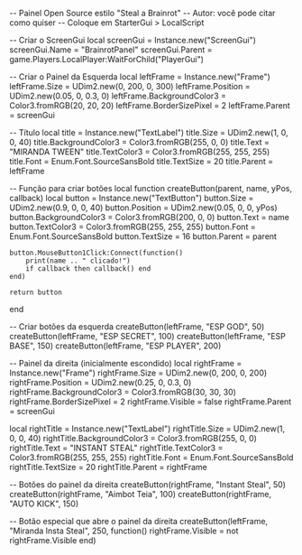 -- Painel Open Source estilo "Steal a Brainrot"
-- Autor: você pode citar como quiser
-- Coloque em StarterGui > LocalScript

-- Criar o ScreenGui
local screenGui = Instance.new("ScreenGui")
screenGui.Name = "BrainrotPanel"
screenGui.Parent = game.Players.LocalPlayer:WaitForChild("PlayerGui")

-- Criar o Painel da Esquerda
local leftFrame = Instance.new("Frame")
leftFrame.Size = UDim2.new(0, 200, 0, 300)
leftFrame.Position = UDim2.new(0.05, 0, 0.3, 0)
leftFrame.BackgroundColor3 = Color3.fromRGB(20, 20, 20)
leftFrame.BorderSizePixel = 2
leftFrame.Parent = screenGui

-- Título
local title = Instance.new("TextLabel")
title.Size = UDim2.new(1, 0, 0, 40)
title.BackgroundColor3 = Color3.fromRGB(255, 0, 0)
title.Text = "MIRANDA TWEEN"
title.TextColor3 = Color3.fromRGB(255, 255, 255)
title.Font = Enum.Font.SourceSansBold
title.TextSize = 20
title.Parent = leftFrame

-- Função para criar botões
local function createButton(parent, name, yPos, callback)
    local button = Instance.new("TextButton")
    button.Size = UDim2.new(0.9, 0, 0, 40)
    button.Position = UDim2.new(0.05, 0, 0, yPos)
    button.BackgroundColor3 = Color3.fromRGB(200, 0, 0)
    button.Text = name
    button.TextColor3 = Color3.fromRGB(255, 255, 255)
    button.Font = Enum.Font.SourceSansBold
    button.TextSize = 16
    button.Parent = parent

    button.MouseButton1Click:Connect(function()
        print(name .. " clicado!")
        if callback then callback() end
    end)

    return button
end

-- Criar botões da esquerda
createButton(leftFrame, "ESP GOD", 50)
createButton(leftFrame, "ESP SECRET", 100)
createButton(leftFrame, "ESP BASE", 150)
createButton(leftFrame, "ESP PLAYER", 200)

-- Painel da direita (inicialmente escondido)
local rightFrame = Instance.new("Frame")
rightFrame.Size = UDim2.new(0, 200, 0, 200)
rightFrame.Position = UDim2.new(0.25, 0, 0.3, 0)
rightFrame.BackgroundColor3 = Color3.fromRGB(30, 30, 30)
rightFrame.BorderSizePixel = 2
rightFrame.Visible = false
rightFrame.Parent = screenGui

local rightTitle = Instance.new("TextLabel")
rightTitle.Size = UDim2.new(1, 0, 0, 40)
rightTitle.BackgroundColor3 = Color3.fromRGB(255, 0, 0)
rightTitle.Text = "INSTANT STEAL"
rightTitle.TextColor3 = Color3.fromRGB(255, 255, 255)
rightTitle.Font = Enum.Font.SourceSansBold
rightTitle.TextSize = 20
rightTitle.Parent = rightFrame

-- Botões do painel da direita
createButton(rightFrame, "Instant Steal", 50)
createButton(rightFrame, "Aimbot Teia", 100)
createButton(rightFrame, "AUTO KICK", 150)

-- Botão especial que abre o painel da direita
createButton(leftFrame, "Miranda Insta Steal", 250, function()
    rightFrame.Visible = not rightFrame.Visible
end)
